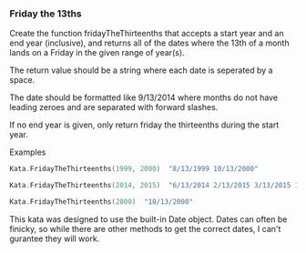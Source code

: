 ### Friday the 13ths

Create the function fridayTheThirteenths that accepts a start year and an end year (inclusive), and returns all of the dates where the 13th of a month lands on a Friday in the given range of year(s).

The return value should be a string where each date is seperated by a space. 

The date should be formatted like 9/13/2014 where months do not have leading zeroes and are separated with forward slashes.

If no end year is given, only return friday the thirteenths during the start year.

Examples
```c
Kata.FridayTheThirteenths(1999, 2000)  "8/13/1999 10/13/2000"

Kata.FridayTheThirteenths(2014, 2015)  "6/13/2014 2/13/2015 3/13/2015 11/13/2015"

Kata.FridayTheThirteenths(2000)  "10/13/2000"
```
This kata was designed to use the built-in Date object. Dates can often be finicky, so while there are other methods to get the correct dates, I can't gurantee they will work.


